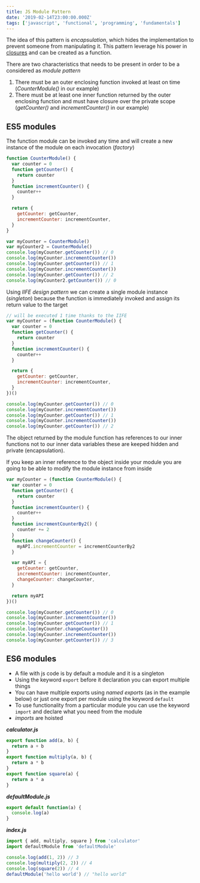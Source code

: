 ```yaml
---
title: JS Module Pattern
date: '2019-02-14T23:00:00.000Z'
tags: ['javascript', 'functional', 'programming', 'fundamentals']
---
```


The idea of ​​this pattern is _encapsulation_, which hides the implementation to prevent someone from manipulating it. This pattern leverage his power in [closures](https://www.ohmycode.cl/js-closures/) and can be created as a function.

There are two characteristics that needs to be present in order to be a considered as _module pattern_

1. There must be an outer enclosing function invoked at least on time (_CounterModule()_ in our example)
2. There must be at least one inner function returned by the outer enclosing function and must have closure over the private scope (_getCounter()_ and _incrementCounter()_ in our example)

## ES5 modules

The function module can be invoked any time and will create a new instance of the module on each invocation (_factory_)

```js
function CounterModule() {
  var counter = 0
  function getCounter() {
    return counter
  }
  function incrementCounter() {
    counter++
  }

  return {
    getCounter: getCounter,
    incrementCounter: incrementCounter,
  }
}

var myCounter = CounterModule()
var myCounter2 = CounterModule()
console.log(myCounter.getCounter()) // 0
console.log(myCounter.incrementCounter())
console.log(myCounter.getCounter()) // 1
console.log(myCounter.incrementCounter())
console.log(myCounter.getCounter()) // 2
console.log(myCounter2.getCounter()) // 0
```

Using _IIFE design pattern_ we can create a single module instance (_singleton_) because the function is immediately invoked and assign its return value to the target

```js
// will be executed 1 time thanks to the IIFE
var myCounter = (function CounterModule() {
  var counter = 0
  function getCounter() {
    return counter
  }
  function incrementCounter() {
    counter++
  }

  return {
    getCounter: getCounter,
    incrementCounter: incrementCounter,
  }
})()

console.log(myCounter.getCounter()) // 0
console.log(myCounter.incrementCounter())
console.log(myCounter.getCounter()) // 1
console.log(myCounter.incrementCounter())
console.log(myCounter.getCounter()) // 2
```

The object returned by the module function has references to our inner functions not to our inner data variables these are keeped hidden and private (encapsulation).

If you keep an inner reference to the object inside your module you are going to be able to modify the module instance from inside

```js
var myCounter = (function CounterModule() {
  var counter = 0
  function getCounter() {
    return counter
  }
  function incrementCounter() {
    counter++
  }
  function incrementCounterBy2() {
    counter += 2
  }
  function changeCounter() {
    myAPI.incrementCounter = incrementCounterBy2
  }

  var myAPI = {
    getCounter: getCounter,
    incrementCounter: incrementCounter,
    changeCounter: changeCounter,
  }

  return myAPI
})()

console.log(myCounter.getCounter()) // 0
console.log(myCounter.incrementCounter())
console.log(myCounter.getCounter()) // 1
console.log(myCounter.changeCounter())
console.log(myCounter.incrementCounter())
console.log(myCounter.getCounter()) // 3
```

## ES6 modules

- A file with js code is by default a module and it is a singleton
- Using the keyword `export` before it declaration you can export multiple things
- You can have multiple exports using _named exports_ (as in the example below) or just one export per module using the keyword `default`
- To use functionality from a particular module you can use the keyword `import` and declare what you need from the module
- _imports_ are hoisted

**_calculator.js_**

```js
export function add(a, b) {
  return a + b
}
export function multiply(a, b) {
  return a * b
}
export function square(a) {
  return a * a
}
```

**_defaultModule.js_**

```js
export default function(a) {
  console.log(a)
}
```

**_index.js_**

```js
import { add, multiply, square } from 'calculator'
import defaultModule from 'defaultModule'

console.log(add(1, 2)) // 3
console.log(multiply(2, 2)) // 4
console.log(square(2)) // 4
defaultModule('hello world') // "hello world"
```
